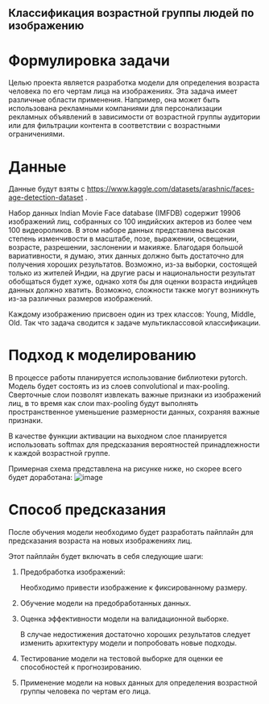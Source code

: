 ## Классификация возрастной группы людей по изображению

# Формулировка задачи

Целью проекта является разработка модели для определения возраста человека по его чертам лица на изображениях. Эта задача имеет различные области применения. Например, она может быть использована рекламными компаниями для персонализации рекламных объявлений в зависимости от возрастной группы аудитории или для фильтрации контента в соответствии с возрастными ограничениями.
# Данные

Данные будут взяты с https://www.kaggle.com/datasets/arashnic/faces-age-detection-dataset .

Набор данных Indian Movie Face database (IMFDB) содержит 19906 изображений лиц, собранных со 100 индийских актеров из более чем 100 видеороликов. В этом наборе данных представлена высокая степень изменчивости в масштабе, позе, выражении, освещении, возрасте, разрешении, заслонении и макияже. Благодаря большой вариативности, я думаю, этих данных должно быть достаточно для получения хороших результатов. Возможно, из-за выборки, состоящей только из жителей Индии, на другие расы и национальности результат обобщаться будет хуже, однако хотя бы для оценки возраста индийцев данных должно хватить. Возможно, сложности также могут возникнуть из-за различных размеров изображений.

Каждому изображению присвоен один из трех классов:  Young, Middle, Old. Так что задача сводится к задаче мультиклассовой классификации.
# Подход к моделированию

В процессе работы планируется использование библиотеки pytorch. Модель будет состоять из из слоев convolutional и max-pooling. Сверточные слои позволят извлекать важные признаки из изображений лиц, в то время как слои max-pooling будут выполнять пространственное уменьшение размерности данных, сохраняя важные признаки.

В качестве функции активации на выходном слое планируется использовать softmax для предсказания вероятностей принадлежности к каждой возрастной группе.

Примерная схема представлена на рисунке ниже, но скорее всего будет доработана:
![image](https://github.com/lodochnikova/MLOps-project-age-classification/assets/72004887/ea7f53ba-9693-4e6c-bd8c-bdf88e7364cf)

# Способ предсказания

После обучения модели необходимо будет разработать пайплайн для предсказания возраста на новых изображениях лиц. 

Этот пайплайн будет включать в себя следующие шаги:

1. Предобработка изображений:

   Необходимо привести изображение к фиксированному размеру.

2. Обучение модели на предобработанных данных.

3. Оценка эффективности модели на валидационной выборке.

   В случае недостижения достаточно хороших результатов следует изменить архитектуру модели и попробовать новые подходы.

4. Тестирование модели на тестовой выборке для оценки ее способностей к прогнозированию.
   
6. Применение модели на новых данных для определения возрастной группы человека по чертам его лица.
